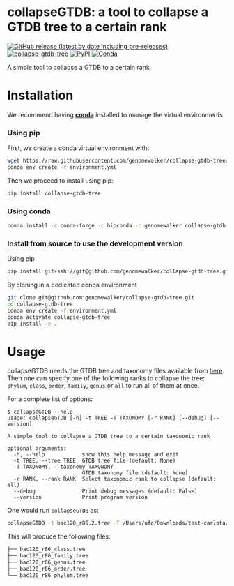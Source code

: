 
# collapseGTDB: a tool to collapse a GTDB tree to a certain rank


[![GitHub release (latest by date including pre-releases)](https://img.shields.io/github/v/release/genomewalker/collapse-gtdb-tree?include_prereleases&label=version)](https://github.com/genomewalker/collapse-gtdb-tree/releases) [![collapse-gtdb-tree](https://github.com/genomewalker/collapse-gtdb-tree/workflows/collapseGTDB_ci/badge.svg)](https://github.com/genomewalker/collapse-gtdb-tree/actions) [![PyPI](https://img.shields.io/pypi/v/collapse-gtdb-tree)](https://pypi.org/project/collapse-gtdb-tree/) [![Conda](https://img.shields.io/conda/v/genomewalker/collapse-gtdb-tree)](https://anaconda.org/genomewalker/collapse-gtdb-tree)

A simple tool to collapse a GTDB to a certain rank.

# Installation

We recommend having [**conda**](https://docs.conda.io/en/latest/) installed to manage the virtual environments

### Using pip

First, we create a conda virtual environment with:

```bash
wget https://raw.githubusercontent.com/genomewalker/collapse-gtdb-tree/master/environment.yml
conda env create -f environment.yml
```

Then we proceed to install using pip:

```bash
pip install collapse-gtdb-tree
```

### Using conda

```bash
conda install -c conda-forge -c bioconda -c genomewalker collapse-gtdb-tree
```

### Install from source to use the development version

Using pip

```bash
pip install git+ssh://git@github.com/genomewalker/collapse-gtdb-tree.git
```

By cloning in a dedicated conda environment

```bash
git clone git@github.com:genomewalker/collapse-gtdb-tree.git
cd collapse-gtdb-tree
conda env create -f environment.yml
conda activate collapse-gtdb-tree
pip install -e .
```


# Usage

collapseGTDB needs the GTDB tree and taxonomy files available from [here](https://gtdb.ecogenomic.org/downloads). Then one can specify one of the following ranks to collapse the tree: `phylum`, `class`, `order`, `family`, `genus` or `all` to run all of them at once. 

For a complete list of options:

```
$ collapseGTDB --help
usage: collapseGTDB [-h] -t TREE -T TAXONOMY [-r RANK] [--debug] [--version]

A simple tool to collapse a GTDB tree to a certain taxonomic rank

optional arguments:
  -h, --help            show this help message and exit
  -t TREE, --tree TREE  GTDB tree file (default: None)
  -T TAXONOMY, --taxonomy TAXONOMY
                        GTDB taxonomy file (default: None)
  -r RANK, --rank RANK  Select taxonomic rank to collapse (default: all)
  --debug               Print debug messages (default: False)
  --version             Print program version
```

One would run `collapseGTDB` as:

```bash
collapseGTDB -t bac120_r86.2.tree -T /Users/ufo/Downloads/test-carlota/bac120_taxonomy_r86.2.tsv -r all
```

This will produce the following files:

```bash
├── bac120_r86_class.tree
├── bac120_r86_family.tree
├── bac120_r86_genus.tree
├── bac120_r86_order.tree
└── bac120_r86_phylum.tree
```



